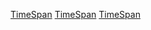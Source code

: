 [TimeSpan](Category:Protoflux{{#translation:}} "wikilink")
[TimeSpan](Category:Protoflux:Math{{#translation:}} "wikilink")
[TimeSpan](Category:NodeMenu{{#translation:}} "wikilink")